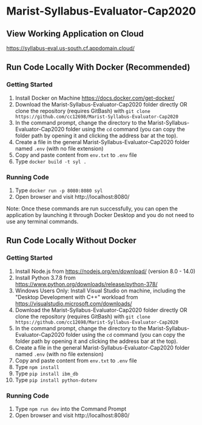 # Marist-Syllabus-Evaluator-Cap2020

## View Working Application on Cloud
https://syllabus-eval.us-south.cf.appdomain.cloud/

## Run Code Locally With Docker (Recommended)

### Getting Started
1. Install Docker on Machine https://docs.docker.com/get-docker/
2. Download the Marist-Syllabus-Evaluator-Cap2020 folder directly OR clone the repository (requires GitBash) with `git clone https://github.com/cc12698/Marist-Syllabus-Evaluator-Cap2020`
3. In the command prompt, change the directory to the Marist-Syllabus-Evaluator-Cap2020 folder using the `cd` command (you can copy the folder path by opening it and clicking the address bar at the top).
4. Create a file in the general Marist-Syllabus-Evaluator-Cap2020 folder named `.env` (with no file extension)
5. Copy and paste content from `env.txt` to `.env` file
6. Type `docker build -t syl .`

### Running Code
1. Type `docker run -p 8080:8080 syl`
2. Open browser and visit http://localhost:8080/

Note: Once these commands are run successfully, you can open the application by launching it through Docker Desktop and you do not need to use any terminal commands.

## Run Code Locally Without Docker

### Getting Started
1. Install Node.js from https://nodejs.org/en/download/ (version 8.0 - 14.0)
2. Install Python 3.7.8 from https://www.python.org/downloads/release/python-378/
3. Windows Users Only: Install Visual Studio on machine, including the "Desktop Development with C++" workload from https://visualstudio.microsoft.com/downloads/
4. Download the Marist-Syllabus-Evaluator-Cap2020 folder directly OR clone the repository (requires GitBash) with `git clone https://github.com/cc12698/Marist-Syllabus-Evaluator-Cap2020`
5. In the command prompt, change the directory to the Marist-Syllabus-Evaluator-Cap2020 folder using the `cd` command (you can copy the folder path by opening it and clicking the address bar at the top).
6. Create a file in the general Marist-Syllabus-Evaluator-Cap2020 folder named `.env` (with no file extension)
7. Copy and paste content from `env.txt` to `.env` file
8. Type `npm install`
9. Type `pip install ibm_db`
10. Type `pip install python-dotenv`


### Running Code
1. Type `npm run dev` into the Command Prompt
2. Open browser and visit http://localhost:8080/
